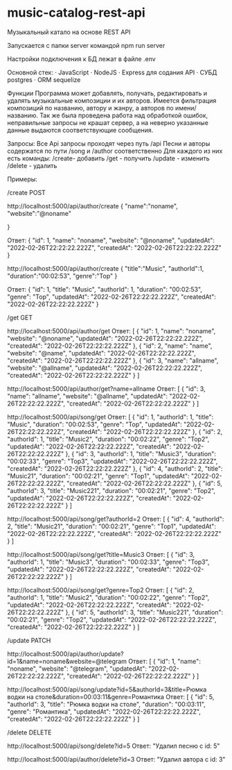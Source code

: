 # music-catalog-rest-api

Музыкальный катало на основе REST API

Запускается с папки server командой npm run server

Настройки подключения к БД лежат в файле .env

Основной стек:
·	JavaScript
·	NodeJS
·	Express для содания API
·	СУБД postgres
·	ORM sequelize

Функции
Программа может добавлять, получать, редактировать и удалять музыкальные композиции и их авторов. Имеется фильтрация композиций по названию, автору и жанру, а авторов по имени/названию. Так же была проведена работа над обработкой ошибок, неправильные запросы не крашат сервер, а на неверно указанные данные выдаются соответствующие сообщения.

Запросы:
Все Api запросы проходят через путь /api
Песни и авторы содержатся по пути /song и /author соответственно 
Для каждого из них есть команды:
/create- добавить
/get - получить
/update - изменить
/delete - удалить

Примеры:

/create
POST

http://localhost:5000/api/author/create
{
    "name":"noname",
    "website":"@noname"
 
}

Ответ:
{
    "id": 1,
    "name": "noname",
    "website": "@noname",
    "updatedAt": "2022-02-26T22:22:22.222Z",
    "createdAt": "2022-02-26T22:22:22.222Z"
}

http://localhost:5000/api/author/create
{
    "title":"Music",
    "authorId":1,
    "duration":"00:02:53",
    "genre":"Top"
}

Ответ:
{
    "id": 1,
    "title": "Music",
    "authorId": 1,
    "duration": "00:02:53",
    "genre": "Top",
    "updatedAt": "2022-02-26T22:22:22.222Z",
    "createdAt": "2022-02-26T22:22:22.222Z"
}

/get
GET

http://localhost:5000/api/author/get
Ответ:
[
    {
        "id": 1,
        "name": "noname",
        "website": "@noname",
        "updatedAt": "2022-02-26T22:22:22.222Z",
  	"createdAt": "2022-02-26T22:22:22.222Z"
    },
    {
        "id": 2,
        "name": "name",
        "website": "@name",
        "updatedAt": "2022-02-26T22:22:22.222Z",
  	"createdAt": "2022-02-26T22:22:22.222Z"
    },
    {
        "id": 3,
        "name": "allname",
        "website": "@allname",
        "updatedAt": "2022-02-26T22:22:22.222Z",
  	"createdAt": "2022-02-26T22:22:22.222Z"
    }
]

http://localhost:5000/api/author/get?name=allname
Ответ:
[
    {
        "id": 3,
        "name": "allname",
        "website": "@allname",
        "updatedAt": "2022-02-26T22:22:22.222Z",
  	"createdAt": "2022-02-26T22:22:22.222Z"
    }
]

http://localhost:5000/api/song/get
Ответ:
[
    {
        "id": 1,
        "authorId": 1,
        "title": "Music",
        "duration": "00:02:53",
        "genre": "Top",
        "updatedAt": "2022-02-26T22:22:22.222Z",
  	"createdAt": "2022-02-26T22:22:22.222Z"
    },
    {
        "id": 2,
        "authorId": 1,
        "title": "Music2",
        "duration": "00:02:22",
        "genre": "Top2",
        "updatedAt": "2022-02-26T22:22:22.222Z",
  	"createdAt": "2022-02-26T22:22:22.222Z"
    },
    {
        "id": 3,
        "authorId": 1,
        "title": "Music3",
        "duration": "00:02:33",
        "genre": "Top3",
        "updatedAt": "2022-02-26T22:22:22.222Z",
  	"createdAt": "2022-02-26T22:22:22.222Z"
    },
    {
        "id": 4,
        "authorId": 2,
        "title": "Music21",
        "duration": "00:02:21",
        "genre": "Top1",
        "updatedAt": "2022-02-26T22:22:22.222Z",
  	"createdAt": "2022-02-26T22:22:22.222Z"
    },
    {
        "id": 5,
        "authorId": 3,
        "title": "Music221",
        "duration": "00:02:21",
        "genre": "Top2",
        "updatedAt": "2022-02-26T22:22:22.222Z",
  	"createdAt": "2022-02-26T22:22:22.222Z"
    }
]

http://localhost:5000/api/song/get?authorId=2
Ответ:
[
    {
        "id": 4,
        "authorId": 2,
        "title": "Music21",
        "duration": "00:02:21",
        "genre": "Top1",
        "updatedAt": "2022-02-26T22:22:22.222Z",
  	"createdAt": "2022-02-26T22:22:22.222Z"
    }
]

http://localhost:5000/api/song/get?title=Music3
Ответ:
[
    {
        "id": 3,
        "authorId": 1,
        "title": "Music3",
        "duration": "00:02:33",
        "genre": "Top3",
        "updatedAt": "2022-02-26T22:22:22.222Z",
  	"createdAt": "2022-02-26T22:22:22.222Z"
    }
]

http://localhost:5000/api/song/get?genre=Top2
Ответ:
[
    {
        "id": 2,
        "authorId": 1,
        "title": "Music2",
        "duration": "00:02:22",
        "genre": "Top2",
        "updatedAt": "2022-02-26T22:22:22.222Z",
  	"createdAt": "2022-02-26T22:22:22.222Z"
    },
    {
        "id": 5,
        "authorId": 3,
        "title": "Music221",
        "duration": "00:02:21",
        "genre": "Top2",
        "updatedAt": "2022-02-26T22:22:22.222Z",
  	"createdAt": "2022-02-26T22:22:22.222Z"
    }
]

/update
PATCH

http://localhost:5000/api/author/update?id=1&name=noname&website=@telegram
Ответ:
[
    {
        "id": 1,
        "name": "noname",
        "website": "@telegram",
        "updatedAt": "2022-02-26T22:22:22.222Z",
  	"createdAt": "2022-02-26T22:22:22.222Z"
    }
]

http://localhost:5000/api/song/update?id=5&authorId=3&title=Рюмка водки на столе&duration=00:03:11&genre=Романтика
Ответ:
[
    {
        "id": 5,
        "authorId": 3,
        "title": "Рюмка водки на столе",
        "duration": "00:03:11",
        "genre": "Романтика",
        "updatedAt": "2022-02-26T22:22:22.222Z",
  	"createdAt": "2022-02-26T22:22:22.222Z"
    }
]

/delete
DELETE

http://localhost:5000/api/song/delete?id=5
Ответ:
"Удалил песню с id: 5"

http://localhost:5000/api/author/delete?id=3
Ответ:
"Удалил автора с id: 3"
